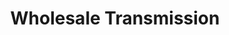 ---
title: "Wholesale Transmission"
url: /cathedral-city/wholesale-transmission/
shop: car repair
---